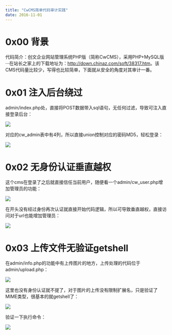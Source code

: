 ```yaml
---
title: "CwCMS简单代码审计实践"
date: 2016-11-01
---
```


# 0x00 背景

代码简介：创文企业网站管理系统PHP版（简称CwCMS），采用PHP+MySQL版···在站长之家上的下载地址为：<http://down.chinaz.com/soft/38317.htm>。该CMS代码量比较少，写得也比较简单，下面就从安全的角度对其审计一番。

# 0x01 注入后台绕过

admin/index.php处，直接将POST数据带入sql语句，无任何过滤，导致可注入直接登录后台：

![][1]

对应的cw_admin表中有4列，所以直接union控制对应的密码MD5，轻松登录：

![][2]

# 0x02 无身份认证垂直越权

这个cms在登录了之后就直接信任当前用户，随便看一个admin/cw_user.php增加管理员的功能：

![][3]

在开头没有经过身份再次认证就直接开始代码逻辑，所以可导致垂直越权，直接访问对于url也能增加管理员：

![][4]

# 0x03 上传文件无验证getshell

在admin/info.php的功能中有上传图片的地方，上传处理的代码位于admin/upload.php：

![][5]

这里也没有身份认证就不提了，对于图片的上传没有限制扩展名，只是验证了MIME类型，很基本的就getshell了：

![][6]

验证一下执行命令：

![][7]

[1]: http://ojyzyrhpd.bkt.clouddn.com/20161101/1.png
[2]: http://ojyzyrhpd.bkt.clouddn.com/20161101/2.png
[3]: http://ojyzyrhpd.bkt.clouddn.com/20161101/3.png
[4]: http://ojyzyrhpd.bkt.clouddn.com/20161101/4.png
[5]: http://ojyzyrhpd.bkt.clouddn.com/20161101/5.png
[6]: http://ojyzyrhpd.bkt.clouddn.com/20161101/6.png
[7]: http://ojyzyrhpd.bkt.clouddn.com/20161101/7.png
